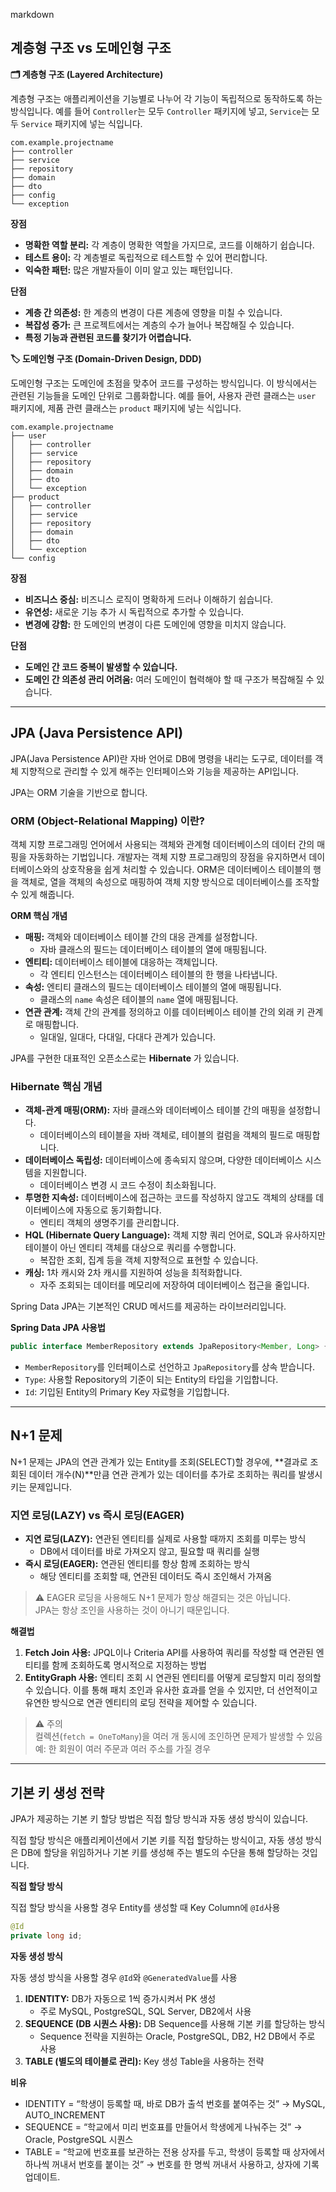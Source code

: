 markdown
## 계층형 구조 vs 도메인형 구조

**🗂️ 계층형 구조 (Layered Architecture)**

계층형 구조는 애플리케이션을 기능별로 나누어 각 기능이 독립적으로 동작하도록 하는 방식입니다. 예를 들어 `Controller`는 모두 `Controller` 패키지에 넣고, `Service`는 모두 `Service` 패키지에 넣는 식입니다.

```
com.example.projectname
├── controller
├── service
├── repository
├── domain
├── dto
├── config
└── exception
```

**장점**

*   **명확한 역할 분리:** 각 계층이 명확한 역할을 가지므로, 코드를 이해하기 쉽습니다.
*   **테스트 용이:** 각 계층별로 독립적으로 테스트할 수 있어 편리합니다.
*   **익숙한 패턴:** 많은 개발자들이 이미 알고 있는 패턴입니다.

**단점**

*   **계층 간 의존성:** 한 계층의 변경이 다른 계층에 영향을 미칠 수 있습니다.
*   **복잡성 증가:** 큰 프로젝트에서는 계층의 수가 늘어나 복잡해질 수 있습니다.
*   **특정 기능과 관련된 코드를 찾기가 어렵습니다.**

**🏷️ 도메인형 구조 (Domain-Driven Design, DDD)**

도메인형 구조는 도메인에 초점을 맞추어 코드를 구성하는 방식입니다. 이 방식에서는 관련된 기능들을 도메인 단위로 그룹화합니다. 예를 들어, 사용자 관련 클래스는 `user` 패키지에, 제품 관련 클래스는 `product` 패키지에 넣는 식입니다.

```
com.example.projectname
├── user
│   ├── controller
│   ├── service
│   ├── repository
│   ├── domain
│   ├── dto
│   └── exception
├── product
│   ├── controller
│   ├── service
│   ├── repository
│   ├── domain
│   ├── dto
│   └── exception
└── config
```

**장점**

*   **비즈니스 중심:** 비즈니스 로직이 명확하게 드러나 이해하기 쉽습니다.
*   **유연성:** 새로운 기능 추가 시 독립적으로 추가할 수 있습니다.
*   **변경에 강함:** 한 도메인의 변경이 다른 도메인에 영향을 미치지 않습니다.

**단점**

*   **도메인 간 코드 중복이 발생할 수 있습니다.**
*   **도메인 간 의존성 관리 어려움:** 여러 도메인이 협력해야 할 때 구조가 복잡해질 수 있습니다.

---

## JPA (Java Persistence API)

JPA(Java Persistence API)란 자바 언어로 DB에 명령을 내리는 도구로, 데이터를 객체 지향적으로 관리할 수 있게 해주는 인터페이스와 기능을 제공하는 API입니다.

JPA는 ORM 기술을 기반으로 합니다.

### ORM (Object-Relational Mapping) 이란?

객체 지향 프로그래밍 언어에서 사용되는 객체와 관계형 데이터베이스의 데이터 간의 매핑을 자동화하는 기법입니다. 개발자는 객체 지향 프로그래밍의 장점을 유지하면서 데이터베이스와의 상호작용을 쉽게 처리할 수 있습니다. ORM은 데이터베이스 테이블의 행을 객체로, 열을 객체의 속성으로 매핑하여 객체 지향 방식으로 데이터베이스를 조작할 수 있게 해줍니다.

**ORM 핵심 개념**

*   **매핑:** 객체와 데이터베이스 테이블 간의 대응 관계를 설정합니다.
    *   자바 클래스의 필드는 데이터베이스 테이블의 열에 매핑됩니다.
*   **엔티티:** 데이터베이스 테이블에 대응하는 객체입니다.
    *   각 엔티티 인스턴스는 데이터베이스 테이블의 한 행을 나타냅니다.
*   **속성:** 엔티티 클래스의 필드는 데이터베이스 테이블의 열에 매핑됩니다.
    *   클래스의 `name` 속성은 테이블의 `name` 열에 매핑됩니다.
*   **연관 관계:** 객체 간의 관계를 정의하고 이를 데이터베이스 테이블 간의 외래 키 관계로 매핑합니다.
    *   일대일, 일대다, 다대일, 다대다 관계가 있습니다.

JPA를 구현한 대표적인 오픈소스로는 **Hibernate** 가 있습니다.

### Hibernate 핵심 개념

*   **객체-관계 매핑(ORM):** 자바 클래스와 데이터베이스 테이블 간의 매핑을 설정합니다.
    *   데이터베이스의 테이블을 자바 객체로, 테이블의 컬럼을 객체의 필드로 매핑합니다.
*   **데이터베이스 독립성:** 데이터베이스에 종속되지 않으며, 다양한 데이터베이스 시스템을 지원합니다.
    *   데이터베이스 변경 시 코드 수정이 최소화됩니다.
*   **투명한 지속성:** 데이터베이스에 접근하는 코드를 작성하지 않고도 객체의 상태를 데이터베이스에 자동으로 동기화합니다.
    *   엔티티 객체의 생명주기를 관리합니다.
*   **HQL (Hibernate Query Language):** 객체 지향 쿼리 언어로, SQL과 유사하지만 테이블이 아닌 엔티티 객체를 대상으로 쿼리를 수행합니다.
    *   복잡한 조회, 집계 등을 객체 지향적으로 표현할 수 있습니다.
*   **캐싱:** 1차 캐시와 2차 캐시를 지원하여 성능을 최적화합니다.
    *   자주 조회되는 데이터를 메모리에 저장하여 데이터베이스 접근을 줄입니다.

Spring Data JPA는 기본적인 CRUD 메서드를 제공하는 라이브러리입니다.

**Spring Data JPA 사용법**

```java
public interface MemberRepository extends JpaRepository<Member, Long> {}
```

*   `MemberRepository`를 인터페이스로 선언하고 `JpaRepository`를 상속 받습니다.
*   `Type`: 사용할 Repository의 기준이 되는 Entity의 타입을 기입합니다.
*   `Id`: 기입된 Entity의 Primary Key 자료형을 기입합니다.
---
## N+1 문제

N+1 문제는 JPA의 연관 관계가 있는 Entity를 조회(SELECT)할 경우에, **결과로 조회된 데이터 개수(N)**만큼 연관 관계가 있는 데이터를 추가로 조회하는 쿼리를 발생시키는 문제입니다.

### 지연 로딩(LAZY) vs 즉시 로딩(EAGER)

*   **지연 로딩(LAZY):** 연관된 엔티티를 실제로 사용할 때까지 조회를 미루는 방식
    *   DB에서 데이터를 바로 가져오지 않고, 필요할 때 쿼리를 실행
*   **즉시 로딩(EAGER):** 연관된 엔티티를 항상 함께 조회하는 방식
    *   해당 엔티티를 조회할 때, 연관된 데이터도 즉시 조인해서 가져옴

> ⚠️ EAGER 로딩을 사용해도 N+1 문제가 항상 해결되는 것은 아닙니다.  
> JPA는 항상 조인을 사용하는 것이 아니기 때문입니다.

**해결법**

1.  **Fetch Join 사용:** JPQL이나 Criteria API를 사용하여 쿼리를 작성할 때 연관된 엔티티를 함께 조회하도록 명시적으로 지정하는 방법
2.  **EntityGraph 사용:** 엔티티 조회 시 연관된 엔티티를 어떻게 로딩할지 미리 정의할 수 있습니다. 이를 통해 패치 조인과 유사한 효과를 얻을 수 있지만, 더 선언적이고 유연한 방식으로 연관 엔티티의 로딩 전략을 제어할 수 있습니다.

> ⚠️ 주의  
> 컬렉션(`fetch = OneToMany`)을 여러 개 동시에 조인하면 문제가 발생할 수 있음  
> 예: 한 회원이 여러 주문과 여러 주소를 가질 경우

---

## 기본 키 생성 전략

JPA가 제공하는 기본 키 할당 방법은 직접 할당 방식과 자동 생성 방식이 있습니다.

직접 할당 방식은 애플리케이션에서 기본 키를 직접 할당하는 방식이고, 자동 생성 방식은 DB에 할당을 위임하거나 기본 키를 생성해 주는 별도의 수단을 통해 할당하는 것입니다.

**직접 할당 방식**

직접 할당 방식을 사용할 경우 Entity를 생성할 때 Key Column에 `@Id`사용

```java
@Id
private long id;
```

**자동 생성 방식**

자동 생성 방식을 사용할 경우 `@Id`와 `@GeneratedValue`를 사용

1.  **IDENTITY:** DB가 자동으로 1씩 증가시켜서 PK 생성
    *   주로 MySQL, PostgreSQL, SQL Server, DB2에서 사용
2.  **SEQUENCE (DB 시퀀스 사용):** DB Sequence를 사용해 기본 키를 할당하는 방식
    *   Sequence 전략을 지원하는 Oracle, PostgreSQL, DB2, H2 DB에서 주로 사용
3.  **TABLE (별도의 테이블로 관리):** Key 생성 Table을 사용하는 전략

**비유**

*   IDENTITY = “학생이 등록할 때, 바로 DB가 출석 번호를 붙여주는 것” → MySQL, AUTO_INCREMENT
*   SEQUENCE = “학교에서 미리 번호표를 만들어서 학생에게 나눠주는 것” → Oracle, PostgreSQL 시퀀스
*   TABLE = “학교에 번호표를 보관하는 전용 상자를 두고, 학생이 등록할 때 상자에서 하나씩 꺼내서 번호를 붙이는 것” → 번호를 한 명씩 꺼내서 사용하고, 상자에 기록 업데이트.
